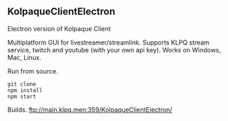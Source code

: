 ## KolpaqueClientElectron

Electron version of Kolpaque Client

Multiplatform GUI for livestreamer/streamlink. Supports KLPQ stream service, twitch and youtube (with your own api key).
Works on Windows, Mac, Linux.

Run from source.
```
git clone
npm install
npm start
```

Builds.
ftp://main.klpq.men:359/KolpaqueClientElectron/
